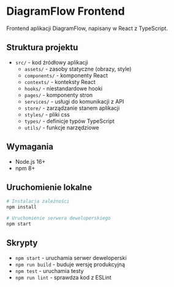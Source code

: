# DiagramFlow Frontend

Frontend aplikacji DiagramFlow, napisany w React z TypeScript.

## Struktura projektu

- `src/` - kod źródłowy aplikacji
  - `assets/` - zasoby statyczne (obrazy, style)
  - `components/` - komponenty React
  - `contexts/` - konteksty React
  - `hooks/` - niestandardowe hooki
  - `pages/` - komponenty stron
  - `services/` - usługi do komunikacji z API
  - `store/` - zarządzanie stanem aplikacji
  - `styles/` - pliki css
  - `types/` - definicje typów TypeScript
  - `utils/` - funkcje narzędziowe

## Wymagania

- Node.js 16+
- npm 8+

## Uruchomienie lokalne

```bash
# Instalacja zależności
npm install

# Uruchomienie serwera deweloperskiego
npm start
```

## Skrypty

- `npm start` - uruchamia serwer deweloperski
- `npm run build` - buduje wersję produkcyjną
- `npm test` - uruchamia testy
- `npm run lint` - sprawdza kod z ESLint
